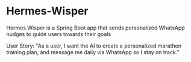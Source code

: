 # Hermes-Wisper
Hermes Wisper is a Spring Boot app that sends personalized WhatsApp nudges to guide users towards their goals

User Story: "As a user, I want the AI to create a personalized marathon training plan, and message me daily via WhatsApp so I stay on track."



